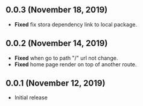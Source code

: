 ## 0.0.3 (November 18, 2019)
* **Fixed** fix stora dependency link to local package.

## 0.0.2 (November 14, 2019)
* **Fixed** when go to path "/" url not change.
* **Fixed** home page render on top of another route.

## 0.0.1 (November 12, 2019)
* Initial release